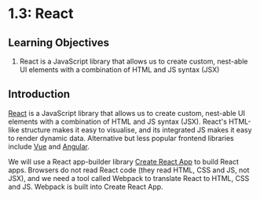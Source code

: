 # 1.3: React

## Learning Objectives

1. React is a JavaScript library that allows us to create custom, nest-able UI elements with a combination of HTML and JS syntax (JSX)

## Introduction

[React](https://reactjs.org) is a JavaScript library that allows us to create custom, nest-able UI elements with a combination of HTML and JS syntax (JSX). React's HTML-like structure makes it easy to visualise, and its integrated JS makes it easy to render dynamic data. Alternative but less popular frontend libraries include [Vue](https://vuejs.org) and [Angular](https://angularjs.org).&#x20;

We will use a React app-builder library [Create React App](https://create-react-app.dev) to build React apps. Browsers do not read React code (they read HTML, CSS and JS, not JSX), and we need a tool called Webpack to translate React to HTML, CSS and JS. Webpack is built into Create React App.
